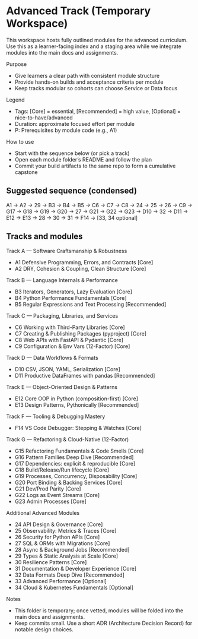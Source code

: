 # Advanced Track (Temporary Workspace)

This workspace hosts fully outlined modules for the advanced curriculum. Use this as a learner-facing index and a staging area while we integrate modules into the main docs and assignments.

Purpose
- Give learners a clear path with consistent module structure
- Provide hands-on builds and acceptance criteria per module
- Keep tracks modular so cohorts can choose Service or Data focus

Legend
- Tags: [Core] = essential, [Recommended] = high value, [Optional] = nice-to-have/advanced
- Duration: approximate focused effort per module
- P: Prerequisites by module code (e.g., A1)

How to use
- Start with the sequence below (or pick a track)
- Open each module folder’s README and follow the plan
- Commit your build artifacts to the same repo to form a cumulative capstone

## Suggested sequence (condensed)
A1 → A2 → 29 → B3 → B4 → B5 → C6 → C7 → C8 → 24 → 25 → 26 → C9 → G17 → G18 → G19 → G20 → 27 → G21 → G22 → G23 → D10 → 32 → D11 → E12 → E13 → 28 → 30 → 31 → F14 → [33, 34 optional]

## Tracks and modules

Track A — Software Craftsmanship & Robustness
- A1 Defensive Programming, Errors, and Contracts [Core]
- A2 DRY, Cohesion & Coupling, Clean Structure [Core]

Track B — Language Internals & Performance
- B3 Iterators, Generators, Lazy Evaluation [Core]
- B4 Python Performance Fundamentals [Core]
- B5 Regular Expressions and Text Processing [Recommended]

Track C — Packaging, Libraries, and Services
- C6 Working with Third-Party Libraries [Core]
- C7 Creating & Publishing Packages (pyproject) [Core]
- C8 Web APIs with FastAPI & Pydantic [Core]
- C9 Configuration & Env Vars (12-Factor) [Core]

Track D — Data Workflows & Formats
- D10 CSV, JSON, YAML, Serialization [Core]
- D11 Productive DataFrames with pandas [Recommended]

Track E — Object-Oriented Design & Patterns
- E12 Core OOP in Python (composition-first) [Core]
- E13 Design Patterns, Pythonically [Recommended]

Track F — Tooling & Debugging Mastery
- F14 VS Code Debugger: Stepping & Watches [Core]

Track G — Refactoring & Cloud-Native (12-Factor)
- G15 Refactoring Fundamentals & Code Smells [Core]
- G16 Pattern Families Deep Dive [Recommended]
- G17 Dependencies: explicit & reproducible [Core]
- G18 Build/Release/Run lifecycle [Core]
- G19 Processes, Concurrency, Disposability [Core]
- G20 Port Binding & Backing Services [Core]
- G21 Dev/Prod Parity [Core]
- G22 Logs as Event Streams [Core]
- G23 Admin Processes [Core]

Additional Advanced Modules
- 24 API Design & Governance [Core]
- 25 Observability: Metrics & Traces [Core]
- 26 Security for Python APIs [Core]
- 27 SQL & ORMs with Migrations [Core]
- 28 Async & Background Jobs [Recommended]
- 29 Types & Static Analysis at Scale [Core]
- 30 Resilience Patterns [Core]
- 31 Documentation & Developer Experience [Core]
- 32 Data Formats Deep Dive [Recommended]
- 33 Advanced Performance [Optional]
- 34 Cloud & Kubernetes Fundamentals [Optional]

Notes
- This folder is temporary; once vetted, modules will be folded into the main docs and assignments.
- Keep commits small. Use a short ADR (Architecture Decision Record) for notable design choices.
